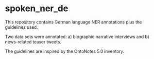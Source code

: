 # spoken_ner_de

This repository contains German language NER annotations plus the guidelines used.

Two data sets were annotated: a) biographic narrative interviews and b) news-related teaser tweets.

The guidelines are inspired by the OntoNotes 5.0 inventory.

